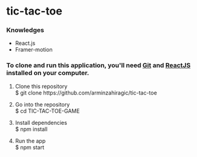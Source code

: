<title>Title of the document</title>
</head>

<body>
<h1>tic-tac-toe</h1>

<h3>Knowledges</h3>
<ul>
<li>React.js</li>
<li>Framer-motion</li>
</ul>
<h3>To clone and run this application, you'll need <a href="https://git-scm.com/">Git</a> and <a href="https://react.dev/learn/installation">ReactJS</a> installed on your computer.</h3>
<ol>
<li>
<p>Clone this repository <br>
$ git clone https://github.com/arminzahiragic/tic-tac-toe</p>
</li>

<li>
<p>Go into the repository<br>
$ cd TIC-TAC-TOE-GAME </p>
</li>

<li>
<p>Install dependencies<br>
$ npm install</p>
</li>

<li>
<p>Run the app<br>
$ npm start</p>
</li>
</ol>

</body>

</html>
